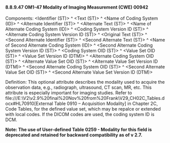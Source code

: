 #### 8.8.9.47 OM1-47 Modality of Imaging Measurement (CWE) 00942

Components: &lt;Identifier (ST)> ^ &lt;Text (ST)> ^ &lt;Name of Coding System (ID)> ^ &lt;Alternate Identifier (ST)> ^ &lt;Alternate Text (ST)> ^ &lt;Name of Alternate Coding System (ID)> ^ &lt;Coding System Version ID (ST)> ^ &lt;Alternate Coding System Version ID (ST)> ^ &lt;Original Text (ST)> ^ &lt;Second Alternate Identifier (ST)> ^ &lt;Second Alternate Text (ST)> ^ &lt;Name of Second Alternate Coding System (ID)> ^ &lt;Second Alternate Coding System Version ID (ST)> ^ &lt;Coding System OID (ST)> ^ &lt;Value Set OID (ST)> ^ &lt;Value Set Version ID (DTM)> ^ &lt;Alternate Coding System OID (ST)> ^ &lt;Alternate Value Set OID (ST)> ^ &lt;Alternate Value Set Version ID (DTM)> ^ &lt;Second Alternate Coding System OID (ST)> ^ &lt;Second Alternate Value Set OID (ST)> ^ &lt;Second Alternate Value Set Version ID (DTM)>

Definition: This optional attribute describes the modality used to acquire the observation data, e.g., radiograph, ultrasound, CT scan, MR, etc. This attribute is especially important for imaging studies. Refer to file:///E:\V2\v2.9%20final%20Nov%20from%20Frank\V29_CH02C_Tables.docx#HL70910[External Table 0910 – Acquisition Modality] in Chapter 2C, Code Tables, for the defined value set, which may be repalce or extended with local codes. If the DICOM codes are used, the coding system ID is DCM.

**Note: The use of User-defined Table 0259 - Modality for this field is deprecated and retained for backward compatibility as of v 2.7.**
